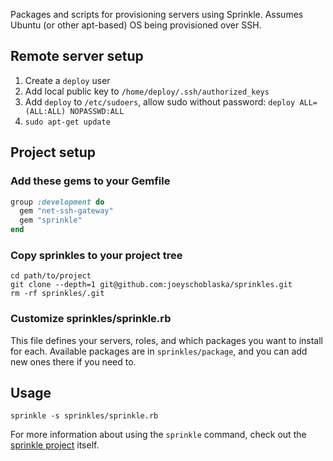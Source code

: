 Packages and scripts for provisioning servers using Sprinkle. Assumes Ubuntu (or other apt-based) OS being provisioned over SSH.

## Remote server setup
1. Create a `deploy` user
2. Add local public key to `/home/deploy/.ssh/authorized_keys`
3. Add `deploy` to `/etc/sudoers`, allow sudo without password: `deploy ALL=(ALL:ALL) NOPASSWD:ALL`
4. `sudo apt-get update`

## Project setup
### Add these gems to your Gemfile
```ruby
group :development do
  gem "net-ssh-gateway"
  gem "sprinkle"
end
```

### Copy sprinkles to your project tree
```
cd path/to/project
git clone --depth=1 git@github.com:joeyschoblaska/sprinkles.git
rm -rf sprinkles/.git
```

### Customize sprinkles/sprinkle.rb
This file defines your servers, roles, and which packages you want to install for each. Available packages are in `sprinkles/package`, and you can add new ones there if you need to.

## Usage
`sprinkle -s sprinkles/sprinkle.rb`

For more information about using the `sprinkle` command, check out the [sprinkle project](https://github.com/sprinkle-tool/sprinkle) itself.
